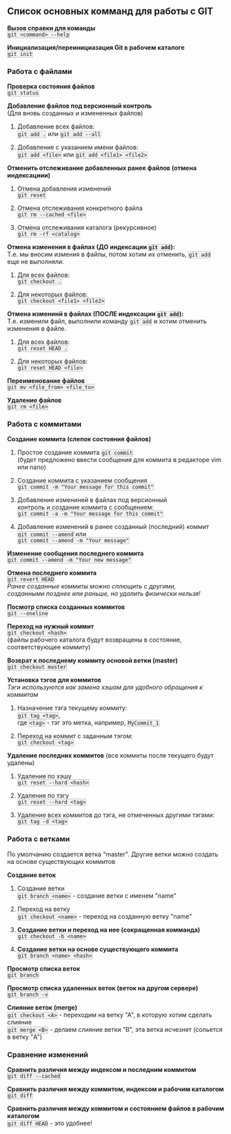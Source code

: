 <style>
code {background: #f0f0f0; border: 1px solid silver;}
</style>

## Список основных комманд для работы с GIT 

**Вызов справки для команды**  
`git <command> --help`

**Инициализация/переинициазация Git в рабочем каталоге**  
`git init`

### Работа с файлами 

**Проверка состояния файлов**  
`git status` 

**Добавление файлов под версионный контроль**    
(Для вновь созданных и измененных файлов)  
1. Добавление всех файлов:  
`git add .` или `git add --all`


2. Добавление с указанием имени файлов:  
`git add <file>` или `git add <file1> <file2>`


**Отменить отслеживание добавленных ранее файлов (отмена индексациии)**  
1. Отмена добавления изменений   
`git reset`


2. Отмена отслеживания конкретного файла  
`git rm --cached <file>`


3. Отмена отслеживания каталога (рекурсивное)   
`git rm -rf <catalog>`


**Отмена изменения в файлах (ДО индексации `git add`):**  
Т.е. мы вносим измения в файлы, потом хотим их отменить, `git add` еще не выполняли. 
1. Для всех файлов:  
`git checkout .`


2. Для некоторых файлов:  
`git checkout <file1> <file2>`

**Отмена изменинй в файлах (ПОСЛЕ индексации `git add`):**  
Т.е. изменили файл, выполнили команду `git add` и хотим отменить изменения в файле.  
1. Для всех файлов:  
`git reset HEAD .` 


2. Для некоторых файлов:  
`git reset HEAD <file>` 

**Переименование файлов**  
`git mv <file_from> <file_to>` 

**Удаление файлов**  
`git rm <file>`

### Работа с коммитами 

**Создание коммита (слепок состояния файлов)**  
1. Простое создание коммита 
`git commit`  
(будет предложено ввести сообщения для коммита в редакторе vim или nano)   


2. Создание коммита с указанием сообщения  
`git commit -m "Your message for this commit"`


3. Добавление измениней в файлах под версионный   
контроль и создание коммита с сообщением:  
`git commit -a -m "Your message for this commit"`


4. Добавление изменений в ранее созданный (последний) коммит  
`git commit --amend` или   
`git commit --amend -m "Your message"`  


**Изменение сообщения последнего коммита**  
`git commit --amend -m "Your new message"`

**Отмена последнего коммита**  
`git revert HEAD`  
*Ранее созданные коммиты можно сплющить с другими,   
созданными позднее или раньше, но удалить физически нельзя!* 

**Посмотр списка созданных коммитов**  
`git --oneline`

**Переход на нужный коммит**  
`git checkout <hash>`  
(файлы рабочего каталога будут возвращены в состояние, соответствующее коммиту) 

**Возврат к последнему коммиту основой ветки (master)**  
`git checkout master`


**Установка тэгов для коммитов**  
*Тэги используются как замена хэшам для удобного обращения к коммитам*  
1. Назначение тэга текущему коммиту:  
`git tag <tag>`,    
где `<tag>` - тэг это метка, например, `MyCommit_1`


2. Переход на коммит с заданным тэгом:  
`git checkout <tag>`

**Удаление последних коммитов** 
(все коммиты после текущего будут удалены)  
1. Удаление по хэшу   
`git reset --hard <hash>`


2. Удаление по тэгу   
`git reset --hard <tag>`


3. Удаление всех коммитов до тэга, не отмеченных другими тэгами:    
`git tag -d <tag>` 

### Работа с ветками ###
По умолчанию создается ветка "master". Другие ветки можно создать на основе существующих коммитов

**Создание веток**  
1. Создание ветки  
`git branch <name>` - создание ветки с именем "name" 


2. Переход на ветку  
`git checkout <name>` - переход на созданную ветку "name" 


3. **Создание ветки и переход на нее (сокращенная комманда)**  
`git checkout -b <name>`


4. **Создание ветки на основе существующего коммита**   
`git branch <name> <hash>` 
 
**Просмотр списка веток**  
`git branch`

**Просмотр списка удаленных веток (веток на другом сервере)**  
`git branch -v`

**Слияние веток (merge)**  
`git checkout <A>` - переходим на ветку "А", в которую хотим сделать слияние  
`git merge <B>` - делаем слияние ветки "В", эта ветка исчезнет (сольется в ветку "A")  

### Сравнение изменений ###

**Сравнить различия между индексом и последним коммитом**  
`git diff --cached`

**Сравнить различия между коммитом, индексом и рабочим каталогом**  
`git diff` 

**Сравнить различия между коммитом и состоянием файлов в рабочим каталогом**  
`git diff HEAD` - это удобнее!  






